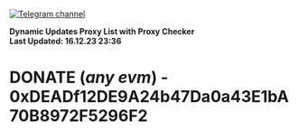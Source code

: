 [![Telegram channel](https://img.shields.io/endpoint?url=https://runkit.io/damiankrawczyk/telegram-badge/branches/master?url=https://t.me/n4z4v0d)](https://t.me/n4z4v0d) 

**Dynamic Updates Proxy List with Proxy Checker**  
**Last Updated: 16.12.23 23:36**

# DONATE (_any evm_) - 0xDEADf12DE9A24b47Da0a43E1bA70B8972F5296F2
